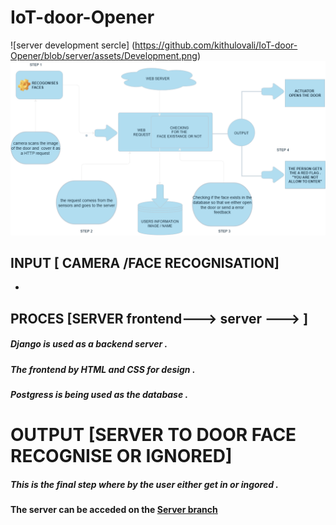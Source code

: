 # IoT-door-Opener
![server development sercle] (https://github.com/kithulovali/IoT-door-Opener/blob/server/assets/Development.png)
![Door Opener Diagram](assets/initial_plan.png)

## INPUT [ CAMERA /FACE RECOGNISATION]

-

## PROCES [SERVER frontend---> server ---> ]

##### Django is used as a backend server .

##### The frontend by HTML and CSS for design .

##### Postgress is being used as the database .

# OUTPUT [SERVER TO DOOR FACE RECOGNISE OR IGNORED]

##### This is the final step where by the user either get in or ingored  .

#### The server can be acceded on the [Server branch](https://github.com/kithulovali/IoT-door-Opener/tree/server)

